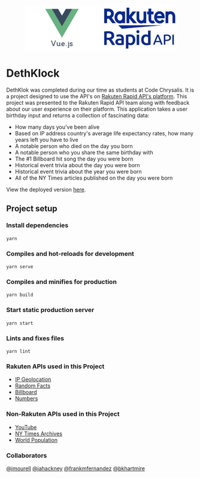 <div align="center" style="padding-top: 10px;">
<img src="./images/vue.jpeg" alt="vue logo" width="40%" >
<img src="./images/rakuten.jpg" alt="rakuten rapid api logo" width="40%" >
</div>

# DethKlock

DethKlok was completed during our time as students at Code Chrysalis. It is a project designed to use the API's on [Rakuten Rapid API's platform](https://english.api.rakuten.net/). This project was presented to the Rakuten Rapid API team along with feedback about our user experience on their platform. This application takes a user birthday input and returns a collection of fascinating data:

- How many days you've been alive
- Based on IP address country's average life expectancy rates, how many years left you have to live
- A notable person who died on the day you born
- A notable person who you share the same birthday with
- The #1 Billboard hit song the day you were born
- Historical event trivia about the day you were born
- Historical event trivia about the year you were born
- All of the NY Times articles published on the day you were born

View the deployed version [here](https://deth-klok.herokuapp.com/).

## Project setup

### Install dependencies

```
yarn
```

### Compiles and hot-reloads for development

```
yarn serve
```

### Compiles and minifies for production

```
yarn build
```

### Start static production server

```
yarn start
```

### Lints and fixes files

```
yarn lint
```

### Rakuten APIs used in this Project

- [IP Geolocation](https://english.api.rakuten.net/jkosgei/api/free-ip-geolocation)
- [Random Facts](https://english.api.rakuten.net/orthosie/api/random-facts1)
- [Billboard](https://english.api.rakuten.net/LDVIN/api/billboard-api)
- [Numbers](https://english.api.rakuten.net/divad12/api/numbers-1)

### Non-Rakuten APIs used in this Project

- [YouTube](https://developers.google.com/youtube/v3/)
- [NY Times Archives](https://developer.nytimes.com/docs/archive-product/1/overview)
- [World Population](http://54.72.28.201/)

### Collaborators

[@jmourell](https://github.com/jmourell) [@jahackney](https://github.com/jahackney) [@frankmfernandez](https://github.com/frankmfernandez) [@bkhartmire](https://github.com/bkhartmire/)
